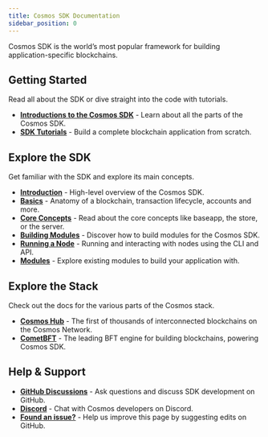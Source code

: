 ```yaml
---
title: Cosmos SDK Documentation
sidebar_position: 0
---
```


Cosmos SDK is the world’s most popular framework for building application-specific blockchains.

## Getting Started

Read all about the SDK or dive straight into the code with tutorials.

* [**Introductions to the Cosmos SDK**](develop/intro/00-overview.md) - Learn about all the parts of the Cosmos SDK.
* [**SDK Tutorials**](https://tutorials.cosmos.network) - Build a complete blockchain application from scratch.

## Explore the SDK

Get familiar with the SDK and explore its main concepts.

* [**Introduction**](develop/intro/00-overview.md) - High-level overview of the Cosmos SDK.
* [**Basics**](develop/beginner/00-app-anatomy.md) - Anatomy of a blockchain, transaction lifecycle, accounts and more.
* [**Core Concepts**](develop/advanced/00-baseapp.md) -  Read about the core concepts like baseapp, the store, or the server.
* [**Building Modules**](build/building-modules/01-intro.md) -  Discover how to build modules for the Cosmos SDK.
* [**Running a Node**](user/run-node/00-keyring.md) - Running and interacting with nodes using the CLI and API.
* [**Modules**](build/modules) - Explore existing modules to build your application with.

## Explore the Stack

Check out the docs for the various parts of the Cosmos stack.

* [**Cosmos Hub**](https://hub.cosmos.network) - The first of thousands of interconnected blockchains on the Cosmos Network.
* [**CometBFT**](https://docs.cometbft.com) - The leading BFT engine for building blockchains, powering Cosmos SDK.

## Help & Support

* [**GitHub Discussions**](https://github.com/orgs/cosmos/discussions) - Ask questions and discuss SDK development on GitHub.
* [**Discord**](https://discord.gg/cosmosnetwork) - Chat with Cosmos developers on Discord.
* [**Found an issue?**](https://github.com/cosmos/cosmos-sdk/edit/main/docs/docs/README.md) - Help us improve this page by suggesting edits on GitHub.
